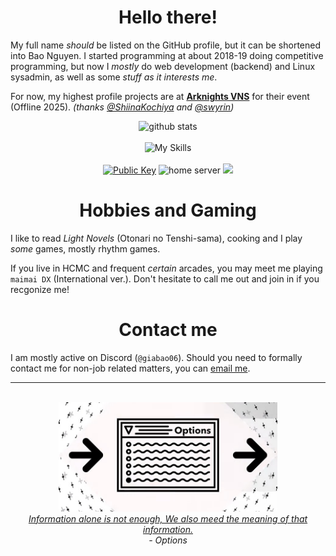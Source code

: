 <div align="center">

<h1>Hello there!</h1>

</div>

My full name *should* be listed on the GitHub profile, but it can be shortened into Bao Nguyen. I started programming at about 2018-19 doing competitive programming, but now I *mostly* do web development (backend) and Linux sysadmin, as well as some *stuff as it interests me*.

For now, my highest profile projects are at [**Arknights VNS**](https://github.com/arknights-vns) for their event (Offline 2025). *(thanks [@ShiinaKochiya](https://github.com/ShiinaKochiya) and [@swyrin](https://github.com/swyrin))*

<div align="center">

<img alt="github stats" src="https://github-readme-stats.vercel.app/api?username=giabao06&theme=catppuccin_mocha&hide=contribs,stars">
<br><br>
<img alt="My Skills" src="https://skillicons.dev/icons?i=js,cpp,html,bootstrap,debian,mint">
<br><br>
<div id="buttons">
    <a href="https://keys.openpgp.org/vks/v1/by-fingerprint/9AC7D13A0721DAEBFF47A983024FC1E8CE2EA99F"><img alt="Public Key" src="https://img.shields.io/badge/OpenPGP-Public_Key-blue"></a>
    <img src="https://img.shields.io/badge/Home_Server-6.1.0-a81d33?logo=debian" alt="home server">
    <img src="https://img.shields.io/badge/AiScream-Choco Minto-86be43?logo=linuxmint">
</div>
</div>

<div align="center">
<h1>Hobbies and Gaming</h1>
</div>

I like to read *Light Novels* (Otonari no Tenshi-sama), cooking and I play *some* games, mostly rhythm games.

If you live in HCMC and frequent *certain* arcades, you may meet me playing `maimai DX` (International ver.). Don't hesitate to call me out and join in if you recgonize me!

<div align="center">
<h1>Contact me</h1>
</div>

I am mostly active on Discord (`@giabao06`). Should you need to formally contact me for non-job related matters, you can [email me](mailto:hello@giabao06.xyz).

---

<div align="center">
<br>
    <img src="./options.png" height="175">
    <br>
    <a href="https://www.youtube.com/watch?v=knXGYSdtr_k"><i>Information alone is not enough, We also meed the meaning of that information.</i></a>
    <br>
    <i>- Options</i>
</div>


